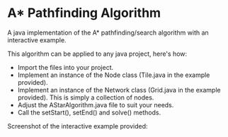# A* Pathfinding Algorithm
A java implementation of the A* pathfinding/search algorithm with an interactive example.

This algorithm can be applied to any java project, here's how:

- Import the files into your project.
- Implement an instance of the Node class (Tile.java in the example provided).
- Implement an instance of the Network class (Grid.java in the example provided). This is simply a collection of nodes.
- Adjust the AStarAlgorithm.java file to suit your needs.
- Call the setStart(), setEnd() and solve() methods.


Screenshot of the interactive example provided:

